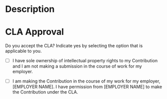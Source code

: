 # Description

<!-- Short description of changes made and why -->

# CLA Approval

Do you accept the CLA? Indicate yes by selecting the option that is applicable to you.

- [ ] I have sole ownership of intellectual property rights to my Contribution and I am not making a submission in the course of work for my employer.

- [ ] I am making the Contribution in the course of my work for my employer, [EMPLOYER NAME]. I have permission from [EMPLOYER NAME] to make the Contribution under the CLA.
